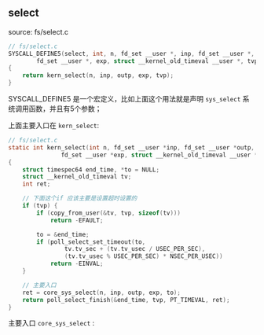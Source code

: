 ## select

source: fs/select.c

```c
// fs/select.c
SYSCALL_DEFINE5(select, int, n, fd_set __user *, inp, fd_set __user *, outp,
		fd_set __user *, exp, struct __kernel_old_timeval __user *, tvp)
{
	return kern_select(n, inp, outp, exp, tvp);
}
```

SYSCALL\_DEFINE5 是一个宏定义，比如上面这个用法就是声明 `sys_select` 系统调用函数，并且有5个参数；

上面主要入口在 `kern_select`:

```c
// fs/select.c
static int kern_select(int n, fd_set __user *inp, fd_set __user *outp,
		       fd_set __user *exp, struct __kernel_old_timeval __user *tvp)
{
	struct timespec64 end_time, *to = NULL;
	struct __kernel_old_timeval tv;
	int ret;

    // 下面这个if 应该主要是设置超时设置的
	if (tvp) {
		if (copy_from_user(&tv, tvp, sizeof(tv)))
			return -EFAULT;

		to = &end_time;
		if (poll_select_set_timeout(to,
				tv.tv_sec + (tv.tv_usec / USEC_PER_SEC),
				(tv.tv_usec % USEC_PER_SEC) * NSEC_PER_USEC))
			return -EINVAL;
	}

    // 主要入口
	ret = core_sys_select(n, inp, outp, exp, to);
	return poll_select_finish(&end_time, tvp, PT_TIMEVAL, ret);
}

```

主要入口 `core_sys_select` :
```c

```
